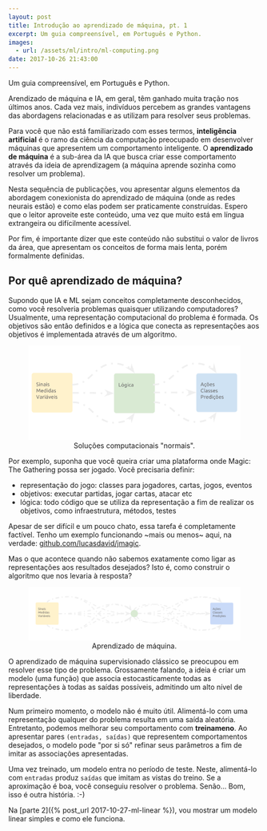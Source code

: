 ```yaml
---
layout: post
title: Introdução ao aprendizado de máquina, pt. 1
excerpt: Um guia compreensível, em Português e Python.
images:
  - url: /assets/ml/intro/ml-computing.png
date: 2017-10-26 21:43:00
---
```


Um guia compreensível, em Português e Python.

Arendizado de máquina e IA, em geral, têm ganhado muita tração nos últimos
anos. Cada vez mais, indivíduos percebem as grandes vantagens das abordagens
relacionadas e as utilizam para resolver seus problemas.

Para você que não está familiarizado com esses termos,
**inteligência artificial** é o ramo da ciência da computação preocupado
em desenvolver máquinas que apresentem um comportamento inteligente. O
**aprendizado de máquina** é a sub-área da IA que busca criar esse
comportamento através da ideia de aprendizagem (a máquina aprende sozinha
como resolver um problema).

Nesta sequência de publicações, vou apresentar alguns elementos da abordagem
conexionista do aprendizado de máquina (onde as redes neurais estão) e como
elas podem ser praticamente construídas. Espero que o leitor aproveite este
conteúdo, uma vez que muito está em língua extrangeira ou difícilmente acessível.

Por fim, é importante dizer que este conteúdo não substitui o valor de livros
da área, que apresentam os conceitos de forma mais lenta, porém formalmente
definidas.

## Por quê aprendizado de máquina?

Supondo que IA e ML sejam conceitos completamente desconhecidos, como você
resolveria problemas quaisquer utilizando computadores? Usualmente, uma
representação computacional do problema é formada. Os objetivos são então
definidos e a lógica que conecta as representações aos objetivos é
implementada através de um algoritmo.

<center>
  <figure>
    <img src="/assets/ml/intro/standard-computing.png"
         alt="Computação 'normal'" />
    <figcaption>Soluções computacionais "normais".</figcaption>
  </figure>
</center>

Por exemplo, suponha que você queira criar uma plataforma onde Magic: The
Gathering possa ser jogado. Você precisaria definir:

 * representação do jogo: classes para jogadores, cartas, jogos, eventos
 * objetivos: executar partidas, jogar cartas, atacar etc
 * lógica: todo código que se utiliza da representação a fim de realizar
   os objetivos, como infraestrutura, métodos, testes

Apesar de ser difícil e um pouco chato, essa tarefa é completamente factível.
Tenho um exemplo funcionando ~mais ou menos~ aqui, na verdade: [github.com/lucasdavid/jmagic](https://github.com/lucasdavid/jmagic).

Mas o que acontece quando não sabemos exatamente como ligar as representações
aos resultados desejados? Isto é, como construir o algoritmo que nos levaria à
resposta?

<center>
  <figure>
    <img src="/assets/ml/intro/ml-computing.png" alt="Aprendizado de máquina" />
    <figcaption>Aprendizado de máquina.</figcaption>
  </figure>
</center>

O aprendizado de máquina supervisionado clássico se preocupou em resolver esse
tipo de problema. Grossamente falando, a ideia é criar um modelo (uma função)
que associa estocasticamente todas as representações à todas as saídas
possíveis, admitindo um alto nível de liberdade.

Num primeiro momento, o modelo não é muito útil. Alimentá-lo com uma
representação qualquer do problema resulta em uma saída aleatória. Entretanto,
podemos melhorar seu comportamento com **treinameno**. Ao apresentar pares `(entradas, saídas)` que representem comportamentos desejados, o modelo pode
"por si só" refinar seus parâmetros a fim de imitar as associações apresentadas.

Uma vez treinado, um modelo entra no período de teste. Neste, alimentá-lo com `entradas` produz `saídas` que imitam as vistas do treino. Se a aproximação é
boa, você conseguiu resolver o problema. Senão... Bom, isso é outra história. :-)

Na [parte 2]({% post_url 2017-10-27-ml-linear %}), vou mostrar um modelo linear simples e como ele funciona.
